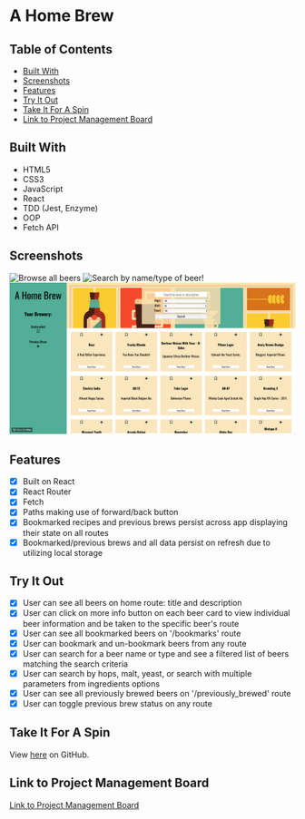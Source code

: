 # A Home Brew

## Table of Contents

- [Built With](#Built-With)
- [Screenshots](#Screenshots)
- [Features](#Features)
- [Try It Out](#Try-It-Out)
- [Take It For A Spin](#Take-It-For-A-Spin)
- [Link to Project Management Board](Link-to-Project-Management-Board)

## Built With

- HTML5
- CSS3
- JavaScript
- React
- TDD (Jest, Enzyme)
- OOP
- Fetch API

## Screenshots

![Browse all beers](.src/images/Browse.gif)
![Search by name/type of beer!](.src/images/SearchByType.gif)
![View all bookmarked recipes on /bookmarks route!](./src/images/BookmarksRoute.gif)

## Features

- [x] Built on React
- [x] React Router
- [x] Fetch
- [x] Paths making use of forward/back button
- [x] Bookmarked recipes and previous brews persist across app displaying their state on all routes
- [x] Bookmarked/previous brews and all data persist on refresh due to utilizing local storage

## Try It Out

- [x] User can see all beers on home route: title and description
- [x] User can click on more info button on each beer card to view individual beer information and be taken to the specific beer's route
- [x] User can see all bookmarked beers on '/bookmarks' route
- [x] User can bookmark and un-bookmark beers from any route
- [x] User can search for a beer name or type and see a filtered list of beers matching the search criteria
- [x] User can search by hops, malt, yeast, or search with multiple parameters from ingredients options
- [x] User can see all previously brewed beers on '/previously_brewed' route
- [x] User can toggle previous brew status on any route

## Take It For A Spin

View <a href=https://github.com/vrandall66/a-home-brew/>here</a> on GitHub.

## Link to Project Management Board

[Link to Project Management Board](https://trello.com/b/d6U3M70Z/a-home-brew)
